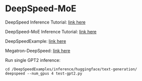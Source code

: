 # DeepSpeed-MoE

DeepSpeed Inference Tutorial: [link here](https://www.deepspeed.ai/tutorials/inference-tutorial/)

DeepSpeed-MoE Inference Tutorial: [link here](https://www.deepspeed.ai/tutorials/mixture-of-experts-inference/)


DeepSpeedExample: [link here](https://github.com/microsoft/DeepSpeedExamples)

Megatron-DeepSpeed: [link here](https://github.com/microsoft/Megatron-DeepSpeed#downloading-checkpoints)


Run single GPT2 inference: 
```
cd /DeepSpeedExamples/inference/huggingface/text-generation/
deepspeed --num_gpus 4 test-gpt2.py
``` 